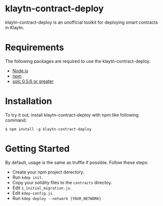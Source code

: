 klaytn-contract-deploy
=================

klaytn-contract-deploy is an unofficial toolkit for deploying smart contracts in Klaytn.

Requirements
=================

The following packages are required to use the klaytn-contract-deploy.
- [Node.js](https://nodejs.org/en/download/)
- [npm](https://www.npmjs.com/get-npm)
- [solc 0.5.6 or greater](https://solidity.readthedocs.io/en/v0.5.6/installing-solidity.html/)

Installation
=================
To try it out, install klaytn-contract-deploy with npm like following command:

```
$ npm install -g klaytn-contract-deploy 
```

Getting Started
=================
By default, usage is the same as truffle if possible. Follow these steps:

- Create your npm project derectory.
- Run `kdep init`.
- Copy your solidity files to the `contracts` directoy.
- Edit `1_initial_migration.js`.
- Edit `kdep-config.js`.
- Run `kdep deploy --network {YOUR_NETWORK}`

